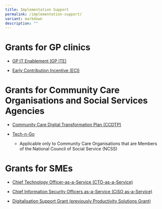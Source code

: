 ```yaml
---
title: Implementation Support
permalink: /implementation-support/
variant: markdown
description: ""
---
```

<h1>Grants for GP clinics</h1>
<ul data-tight="true" class="tight">
<li>
<p><a href="https://oursggrants.gov.sg/grants/aicgpiteg/instruction" rel="noopener noreferrer nofollow" target="_blank">GP IT Enablement (GP ITE)</a>
</p>
</li>
<li>
<p><a href="https://cms.synapxe.sg/sites/connectnehr/Pages/ParticipateNEHR.aspx" rel="noopener noreferrer nofollow" target="_blank">Early Contribution Incentive (ECI)</a>
</p>
</li>
</ul>
<h1>Grants for Community Care Organisations and Social Services Agencies</h1>
<ul data-tight="true" class="tight">
<li>
<p><a href="https://www.aic.sg/partners/digital-transformation-plan" rel="noopener noreferrer nofollow" target="_blank">Community Care Digital Transformation Plan (CCDTP)</a>
</p>
</li>
<li>
<p><a href="https://www.ncss.gov.sg/Our-Initiatives/Tech-and-Go" rel="noopener noreferrer nofollow" target="_blank">Tech-n-Go</a>
</p>
<ul data-tight="true" class="tight">
<li>
<p> <span style="padding-top:1px;">Applicable only to Community Care Organisations that are Members of the National Council of Social Service (NCSS)</span></p>
</li>
</ul>
</li>
</ul>
<h1>Grants for SMEs</h1>
<ul data-tight="true" class="tight">
<li>
<p><a href="https://www.imda.gov.sg/how-we-can-help/smes-go-digital/ctoaas" rel="noopener noreferrer nofollow" target="_blank">Chief Technology Officer-as-a-Service (CTO-as-a-Service)</a>
</p>
</li>
<li>
<p><a href="https://www.csa.gov.sg/our-programmes/support-for-enterprises/sg-cyber-safe-programme/cybersecurity-certification-scheme-for-organisation/cybersecurity-health-plan" rel="noopener noreferrer nofollow" target="_blank">Chief Information Security Officers as-a-Service (CiSO as-a-Service)</a>
</p>
</li>
<li>
<p><a href="https://www.enterprisesg.gov.sg/financial-support/productivity-solutions-grant" rel="noopener noreferrer nofollow" target="_blank">Digitalisation Support Grant (previously Productivity Solutions Grant)</a>
</p>
</li>
</ul>
<p></p>